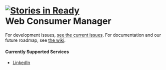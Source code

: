 [![Stories in Ready](http://badge.waffle.io/mywebclass/wconsumer.png)](http://waffle.io/mywebclass/wconsumer)  
Web Consumer Manager
===============

For development issues, [see the current issues](https://github.com/kaw393939/wconsumer/issues). For documentation and our future roadmap, see [the wiki](https://github.com/kaw393939/wconsumer/wiki). 

#### Currently Supported Services
- [LinkedIn](https://github.com/kaw393939/wconsumer_linkedIn)
